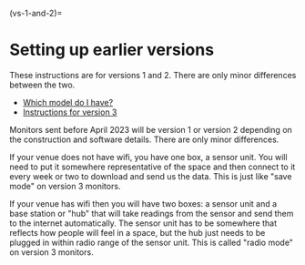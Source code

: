 (vs-1-and-2)=
# Setting up earlier versions

These instructions are for versions 1 and 2.  There are only minor differences between the two.

- [Which model do I have?](our-monitors)
- [Instructions for version 3](v3-monitor)

Monitors sent before April 2023 will be version 1 or version 2 depending on the construction and software details.   There are only minor differences.

If your venue does not have wifi, you have one box, a sensor unit.  You will need to put it somewhere representative of the space and then connect to it every week or two to download and send us the data.  This is just like "save mode" on version 3 monitors.

If your venue has wifi then you will have two boxes:  a sensor unit and a base station or "hub" that will take readings from the sensor and send them to the internet automatically.  The sensor unit has to be somewhere that reflects how people will feel in a space, but the hub just needs to be plugged in within radio range of the sensor unit.  This is called "radio mode" on version 3 monitors.  